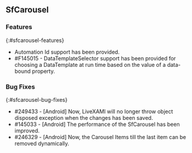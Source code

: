 ## SfCarousel

### Features
{:#sfcarousel-features}
* Automation Id support has been provided.
* #F145015 - DataTemplateSelector support has been provided for choosing a DataTemplate at run time based on the value of a data-bound property.

### Bug Fixes
{:#sfcarousel-bug-fixes}
* \#249433 - [Android] Now, LiveXAMl will no longer throw object disposed exception when the changes has been saved.
* \#145033 - [Android] The performance of the SfCarousel has been improved.
* \#246329 - [Android] Now, the Carousel Items till the last item can be removed dynamically.